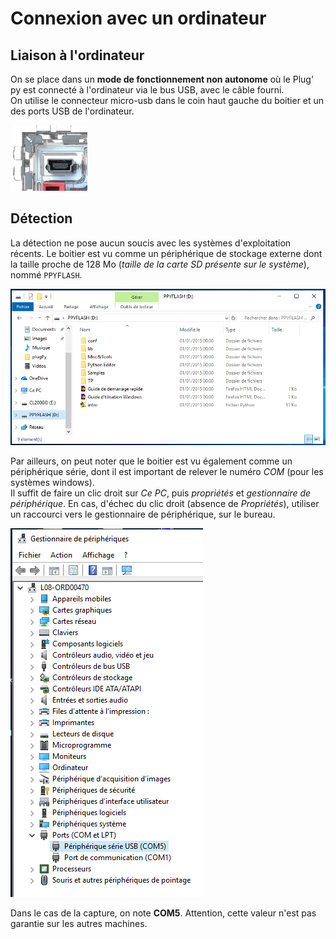 Connexion avec un ordinateur
=========================

## Liaison à l'ordinateur

On se place dans un **mode de fonctionnement non autonome** où le Plug' py est connecté à l'ordinateur via le bus USB, avec le câble fourni.  
On utilise le connecteur micro-usb dans le coin haut gauche du boitier et un des ports USB de l'ordinateur.  

![microusb](img/microusb.png)

## Détection

La détection ne pose aucun soucis avec les systèmes d'exploitation récents. Le boitier est vu comme un périphérique de stockage externe dont la taille proche de 128 Mo (*taille de la carte SD présente sur le système*), nommé `PPYFLASH`.  

![explorateur](img/explorateur.png)

Par ailleurs, on peut noter que le boitier est vu également comme un périphérique série, dont il est important de relever le numéro *COM* (pour les systèmes windows).  
Il suffit de faire un clic droit sur *Ce PC*, puis *propriétés* et *gestionnaire de périphérique*. En cas, d'échec du clic droit (absence de *Propriétés*), utiliser un raccourci vers le gestionnaire de périphérique, sur le bureau. 

![periph](img/gestperiph.png)

Dans le cas de la capture, on note **COM5**. Attention, cette valeur n'est pas garantie sur les autres machines.
